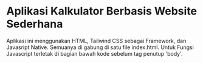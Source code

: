 # Aplikasi Kalkulator Berbasis Website Sederhana

Aplikasi ini menggunakan HTML, Tailwind CSS sebagai Framework, dan Javasript Native. Semuanya di gabung di satu file index.html. Untuk Fungsi Javascript terletak di bagian bawah kode sebelum tag penutup 'body'.
